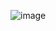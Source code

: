 
![image](https://github.com/FullRemoteFactory/DotNet/assets/73045903/16bb07eb-ccc3-49a5-9519-1aed4b765bda)
